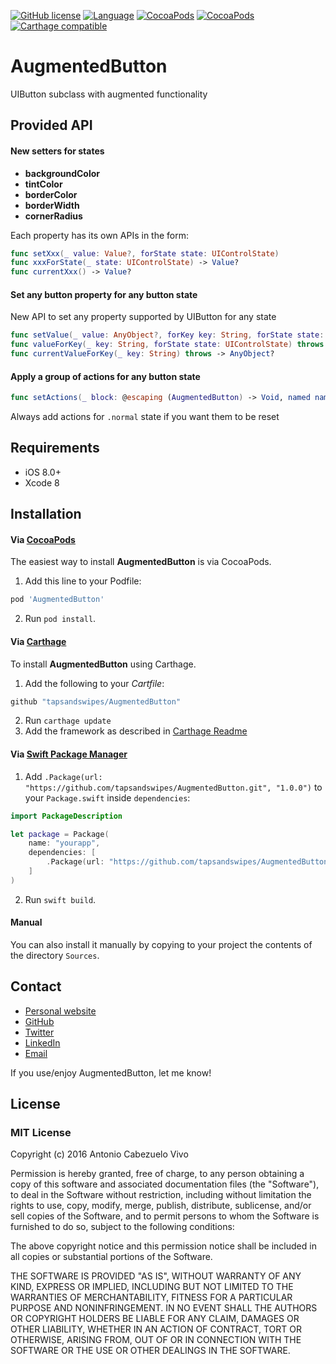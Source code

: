 [![GitHub license](https://img.shields.io/badge/license-MIT-lightgrey.svg)]() [![Language](http://img.shields.io/badge/language-swift-orange.svg?style=flat)](https://developer.apple.com/swift) [![CocoaPods](https://img.shields.io/cocoapods/v/AugmentedButton.svg)]() [![CocoaPods](https://img.shields.io/cocoapods/p/AugmentedButton.svg)]() [![Carthage compatible](https://img.shields.io/badge/Carthage-compatible-4BC51D.svg?style=flat)](https://github.com/Carthage/Carthage)

# AugmentedButton 
UIButton subclass with augmented functionality

## Provided API

#### New setters for states

- **backgroundColor**
- **tintColor**
- **borderColor**
- **borderWidth**
- **cornerRadius**

Each property has its own APIs in the form: 

```swift
func setXxx(_ value: Value?, forState state: UIControlState)
func xxxForState(_ state: UIControlState) -> Value?
func currentXxx() -> Value?
```

#### Set any button property for any button state

New API to set any property supported by UIButton for any state

```swift
func setValue(_ value: AnyObject?, forKey key: String, forState state: UIControlState) throws
func valueForKey(_ key: String, forState state: UIControlState) throws -> AnyObject?
func currentValueForKey(_ key: String) throws -> AnyObject?
````

#### Apply a group of actions for any button state

```swift
func setActions(_ block: @escaping (AugmentedButton) -> Void, named name: String? = default, forState state: UIControlState)
```

Always add actions for `.normal` state if you want them to be reset


## Requirements

* iOS 8.0+
* Xcode 8

## Installation

#### Via [CocoaPods](http://cocoapods.org)
 
The easiest way to install **AugmentedButton** is via CocoaPods. 

1. Add this line to your Podfile:
```ruby
pod 'AugmentedButton'
```
2. Run `pod install`. 

#### Via [Carthage](https://github.com/Carthage/Carthage)

To install **AugmentedButton** using Carthage.

1. Add the following to your *Cartfile*:
```ruby
github "tapsandswipes/AugmentedButton"
```
2. Run `carthage update`
3. Add the framework as described in [Carthage Readme](https://github.com/Carthage/Carthage#adding-frameworks-to-an-application)


#### Via [Swift Package Manager](https://github.com/apple/swift-package-manager)

1. Add `.Package(url: "https://github.com/tapsandswipes/AugmentedButton.git", "1.0.0")` to your `Package.swift` inside `dependencies`:
```swift
import PackageDescription

let package = Package(
	name: "yourapp",
	dependencies: [
		.Package(url: "https://github.com/tapsandswipes/AugmentedButton.git", "1.0.0")
 	]
)
```
2. Run `swift build`.
 
 
#### Manual
 
You can also install it manually by copying to your project the contents of the directory `Sources`.


## Contact

- [Personal website](http://tapsandswipes.com)
- [GitHub](http://github.com/tapsandswipes)
- [Twitter](http://twitter.com/acvivo)
- [LinkedIn](http://www.linkedin.com/in/acvivo)
- [Email](mailto:antonio@tapsandswipes.com)

If you use/enjoy AugmentedButton, let me know!


## License

### MIT License

Copyright (c) 2016 Antonio Cabezuelo Vivo

Permission is hereby granted, free of charge, to any person obtaining a copy
of this software and associated documentation files (the "Software"), to deal
in the Software without restriction, including without limitation the rights
to use, copy, modify, merge, publish, distribute, sublicense, and/or sell
copies of the Software, and to permit persons to whom the Software is
furnished to do so, subject to the following conditions:

The above copyright notice and this permission notice shall be included in
all copies or substantial portions of the Software.

THE SOFTWARE IS PROVIDED "AS IS", WITHOUT WARRANTY OF ANY KIND, EXPRESS OR
IMPLIED, INCLUDING BUT NOT LIMITED TO THE WARRANTIES OF MERCHANTABILITY,
FITNESS FOR A PARTICULAR PURPOSE AND NONINFRINGEMENT. IN NO EVENT SHALL THE
AUTHORS OR COPYRIGHT HOLDERS BE LIABLE FOR ANY CLAIM, DAMAGES OR OTHER
LIABILITY, WHETHER IN AN ACTION OF CONTRACT, TORT OR OTHERWISE, ARISING FROM,
OUT OF OR IN CONNECTION WITH THE SOFTWARE OR THE USE OR OTHER DEALINGS IN
THE SOFTWARE.
